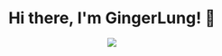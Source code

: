 <h1 align="center">Hi there, I'm GingerLung! 👋</h1>

<p align="center">
  <img src="https://readme-typing-svg.demolab.com?font=Fira+Code&weight=500&size=40&pause=1000&color=FFA500&center=true&width=450&lines=Hello,+I'm+GingerLung.%3BI+enjoy+learning+and+sharing+whatever+I+know." />
</p>



